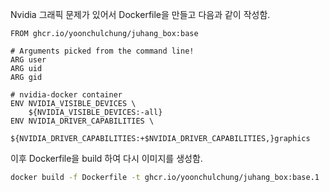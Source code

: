 Nvidia 그래픽 문제가 있어서 Dockerfile을 만들고 다음과 같이 작성함.

```
FROM ghcr.io/yoonchulchung/juhang_box:base

# Arguments picked from the command line!
ARG user
ARG uid
ARG gid

# nvidia-docker container
ENV NVIDIA_VISIBLE_DEVICES \
    ${NVIDIA_VISIBLE_DEVICES:-all}
ENV NVIDIA_DRIVER_CAPABILITIES \
    ${NVIDIA_DRIVER_CAPABILITIES:+$NVIDIA_DRIVER_CAPABILITIES,}graphics
```

이후 Dockerfile을 build 하여 다시 이미지를 생성함.

```bash
docker build -f Dockerfile -t ghcr.io/yoonchulchung/juhang_box:base.1
```

